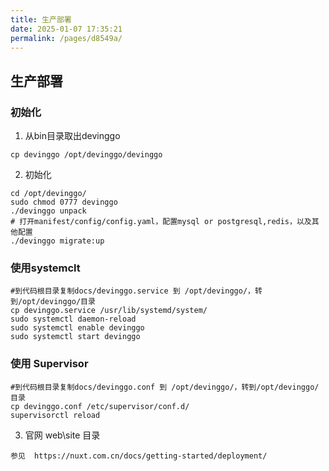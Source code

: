 ```yaml
---
title: 生产部署
date: 2025-01-07 17:35:21
permalink: /pages/d8549a/
---
```

## 生产部署

### 初始化

1. 从bin目录取出devinggo

```
cp devinggo /opt/devinggo/devinggo
```

2. 初始化

```
cd /opt/devinggo/
sudo chmod 0777 devinggo
./devinggo unpack 
# 打开manifest/config/config.yaml，配置mysql or postgresql,redis，以及其他配置
./devinggo migrate:up
```

### 使用systemclt 

```
#到代码根目录复制docs/devinggo.service 到 /opt/devinggo/，转到/opt/devinggo/目录
cp devinggo.service /usr/lib/systemd/system/
sudo systemctl daemon-reload
sudo systemctl enable devinggo
sudo systemctl start devinggo
```

### 使用 Supervisor

```
#到代码根目录复制docs/devinggo.conf 到 /opt/devinggo/，转到/opt/devinggo/目录
cp devinggo.conf /etc/supervisor/conf.d/
supervisorctl reload
```

3. 官网 web\site 目录

```
参见  https://nuxt.com.cn/docs/getting-started/deployment/

```
